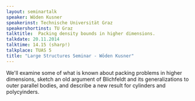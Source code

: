 ```yaml
---
layout: seminartalk
speaker: Wöden Kusner
speakerinst: Technische Universität Graz
speakershortinst: TU Graz
talktitle:  Packing density bounds in higher dimensions.
talkdate: 20.11.2014
talktime: 14.15 (sharp!)
talkplace: TUAS 5
title: "Large Structures Seminar - Wöden Kusner"
---
```


We'll examine some of what is known about packing problems in higher dimensions, sketch an old argument of Blichfeldt and its generalizations to outer parallel bodies, and describe a new result for cylinders and polycyinders.
